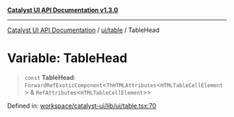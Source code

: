 [**Catalyst UI API Documentation v1.3.0**](../../../README.md)

---

[Catalyst UI API Documentation](../../../README.md) / [ui/table](../README.md) / TableHead

# Variable: TableHead

> `const` **TableHead**: `ForwardRefExoticComponent`\<`ThHTMLAttributes`\<`HTMLTableCellElement`\> & `RefAttributes`\<`HTMLTableCellElement`\>\>

Defined in: [workspace/catalyst-ui/lib/ui/table.tsx:70](https://github.com/TheBranchDriftCatalyst/catalyst-ui/blob/main/lib/ui/table.tsx#L70)
